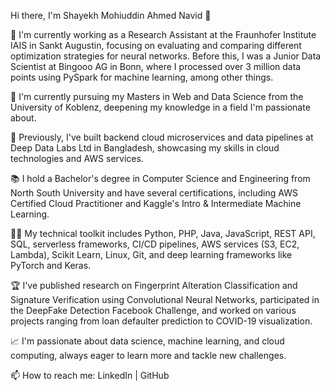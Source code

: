 Hi there, I'm Shayekh Mohiuddin Ahmed Navid 👋

🔭 I'm currently working as a Research Assistant at the Fraunhofer Institute IAIS in Sankt Augustin, focusing on evaluating and comparing different optimization strategies for neural networks. Before this, I was a Junior Data Scientist at Bingooo AG in Bonn, where I processed over 3 million data points using PySpark for machine learning, among other things.

🌱 I'm currently pursuing my Masters in Web and Data Science from the University of Koblenz, deepening my knowledge in a field I'm passionate about.

💼 Previously, I've built backend cloud microservices and data pipelines at Deep Data Labs Ltd in Bangladesh, showcasing my skills in cloud technologies and AWS services.

📚 I hold a Bachelor's degree in Computer Science and Engineering from North South University and have several certifications, including AWS Certified Cloud Practitioner and Kaggle's Intro & Intermediate Machine Learning.

👨‍💻 My technical toolkit includes Python, PHP, Java, JavaScript, REST API, SQL, serverless frameworks, CI/CD pipelines, AWS services (S3, EC2, Lambda), Scikit Learn, Linux, Git, and deep learning frameworks like PyTorch and Keras.

🏆 I've published research on Fingerprint Alteration Classification and Signature Verification using Convolutional Neural Networks, participated in the DeepFake Detection Facebook Challenge, and worked on various projects ranging from loan defaulter prediction to COVID-19 visualization.

📈 I'm passionate about data science, machine learning, and cloud computing, always eager to learn more and tackle new challenges.

📫 How to reach me: LinkedIn | GitHub



<!--
**shayekh00/shayekh00** is a ✨ _special_ ✨ repository because its `README.md` (this file) appears on your GitHub profile.

Here are some ideas to get you started:

- 🔭 I’m currently working on ...
- 🌱 I’m currently learning ...
- 👯 I’m looking to collaborate on ...
- 🤔 I’m looking for help with ...
- 💬 Ask me about ...
- 📫 How to reach me: ...
- 😄 Pronouns: ...
- ⚡ Fun fact: ...
-->
